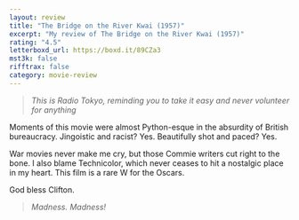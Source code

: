 ```yaml
---
layout: review
title: "The Bridge on the River Kwai (1957)"
excerpt: "My review of The Bridge on the River Kwai (1957)"
rating: "4.5"
letterboxd_url: https://boxd.it/89CZa3
mst3k: false
rifftrax: false
category: movie-review
---
```


<blockquote><i>This is Radio Tokyo, reminding you to take it easy and never volunteer for anything </i></blockquote>Moments of this movie were almost Python-esque in the absurdity of British bureaucracy. Jingoistic and racist? Yes. Beautifully shot and paced? Yes.

War movies never make me cry, but those Commie writers cut right to the bone. I also blame Technicolor, which never ceases to hit a nostalgic place in my heart. This film is a rare W for the Oscars.

God bless Clifton.

<blockquote><i>Madness. Madness!</i></blockquote>

